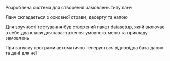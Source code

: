 Розроблена система для створення замовлень типу ланч

Ланч складається з основної страви, десерту та напою

Для зручності тестування був створений пакет datasetup,
який включає в себе два класи для завантаження умовного меню та прикладу замовлень

При запуску програми автоматично генерується відповідна база даних та дані для неї

